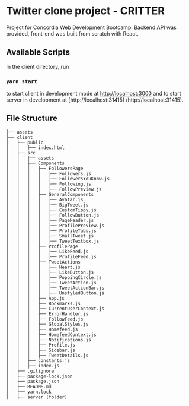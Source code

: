 # Twitter clone project - CRITTER 

Project for Concordia Web Development Bootcamp. Backend API was provided, front-end was built from scratch with React. 

## Available Scripts

In the client directory, run 

### `yarn start`

to start client in development mode at [http://localhost:3000](http://localhost:3000)
and to start server in development at [http://localhost:31415] (http://localhost:31415).


## File Structure

```
├── assets
├── client
│   ├── public
│   │   ├── index.html
│   ├── src
│   │   ├── assets
│   │   ├── Components
│   │   │   ├── FollowersPage
│   │   │   │   ├── Followers.js
│   │   │   │   ├── FollowersYouKnow.js
│   │   │   │   ├── Following.js
│   │   │   │   ├── FollowPreview.js
│   │   │   ├── GeneralComponents
│   │   │   │   ├── Avatar.js
│   │   │   │   ├── BigTweet.js
│   │   │   │   ├── CustomTippy.js
│   │   │   │   ├── FollowButton.js
│   │   │   │   ├── PageHeader.js
│   │   │   │   ├── ProfilePreview.js
│   │   │   │   ├── ProfileTabs.js
│   │   │   │   ├── SmallTweet.js
│   │   │   │   ├── TweetTextbox.js
│   │   │   ├── ProfilePage
│   │   │   │   ├── LikeFeed.js
│   │   │   │   ├── ProfileFeed.js
│   │   │   ├── TweetActions
│   │   │   │   ├── Heart.js
│   │   │   │   ├── LikeButton.js
│   │   │   │   ├── PoppingCircle.js
│   │   │   │   ├── TweetAction.js
│   │   │   │   ├── TweetActionBar.js
│   │   │   │   ├── UnstyledButton.js
│   │   │   ├── App.js
│   │   │   ├── Bookmarks.js
│   │   │   ├── CurrentUserContext.js
│   │   │   ├── ErrorHandler.js
│   │   │   ├── FollowFeed.js
│   │   │   ├── GlobalStyles.js
│   │   │   ├── Homefeed.js
│   │   │   ├── HomefeedContext.js
│   │   │   ├── Notifications.js
│   │   │   ├── Profile.js
│   │   │   ├── Sidebar.js
│   │   │   ├── TweetDetails.js
│   │   ├── constants.js
│   │   ├── index.js
│   ├── .gitignore
│   ├── package-lock.json
│   ├── package.json
│   ├── README.md
│   ├── yarn.lock
│   ├── server (folder)
```
